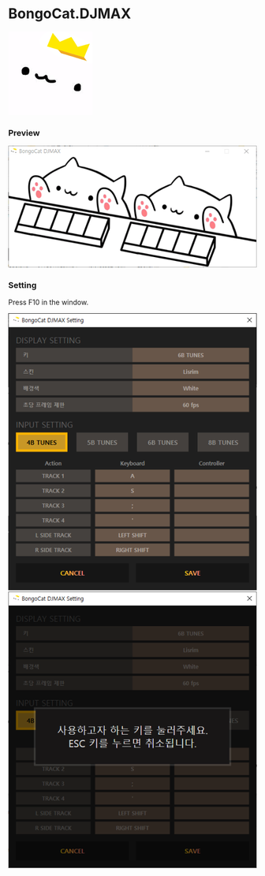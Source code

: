 # BongoCat.DJMAX
![Icon](https://github.com/evan-choi/BongoCat.DJMAX/blob/master/Resources/bongocat.png?raw=true)

### Preview
![Preview](https://github.com/evan-choi/BongoCat.DJMAX/blob/master/Resources/preview.gif?raw=true)

### Setting
Press F10 in the window.

![Setting1](https://github.com/evan-choi/BongoCat.DJMAX/blob/master/Resources/setting1.png?raw=true)
![Setting2](https://github.com/evan-choi/BongoCat.DJMAX/blob/master/Resources/setting2.png?raw=true)
